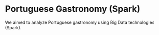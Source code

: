 # Portuguese Gastronomy (Spark)
We aimed to analyze Portuguese gastronomy using Big Data technologies (Spark).
